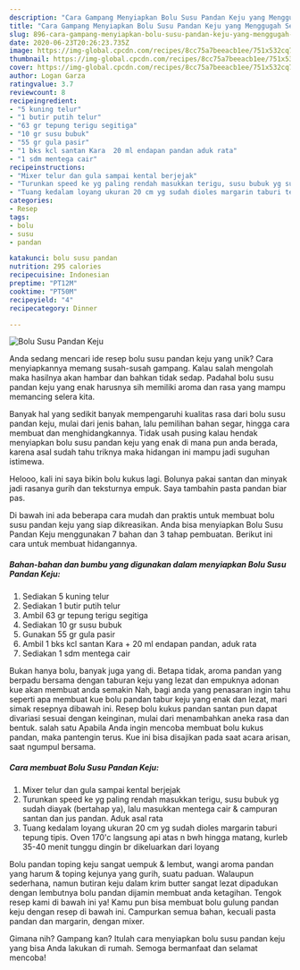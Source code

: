 ```yaml
---
description: "Cara Gampang Menyiapkan Bolu Susu Pandan Keju yang Menggugah Selera"
title: "Cara Gampang Menyiapkan Bolu Susu Pandan Keju yang Menggugah Selera"
slug: 896-cara-gampang-menyiapkan-bolu-susu-pandan-keju-yang-menggugah-selera
date: 2020-06-23T20:26:23.735Z
image: https://img-global.cpcdn.com/recipes/8cc75a7beeacb1ee/751x532cq70/bolu-susu-pandan-keju-foto-resep-utama.jpg
thumbnail: https://img-global.cpcdn.com/recipes/8cc75a7beeacb1ee/751x532cq70/bolu-susu-pandan-keju-foto-resep-utama.jpg
cover: https://img-global.cpcdn.com/recipes/8cc75a7beeacb1ee/751x532cq70/bolu-susu-pandan-keju-foto-resep-utama.jpg
author: Logan Garza
ratingvalue: 3.7
reviewcount: 8
recipeingredient:
- "5 kuning telur"
- "1 butir putih telur"
- "63 gr tepung terigu segitiga"
- "10 gr susu bubuk"
- "55 gr gula pasir"
- "1 bks kcl santan Kara  20 ml endapan pandan aduk rata"
- "1 sdm mentega cair"
recipeinstructions:
- "Mixer telur dan gula sampai kental berjejak"
- "Turunkan speed ke yg paling rendah masukkan terigu, susu bubuk yg sudah diayak (bertahap ya), lalu masukkan mentega cair &amp; campuran santan dan jus pandan. Aduk asal rata"
- "Tuang kedalam loyang ukuran 20 cm yg sudah dioles margarin taburi tepung tipis. Oven 170&#39;c langsung api atas n bwh hingga matang, kurleb 35-40 menit tunggu dingin br dikeluarkan dari loyang"
categories:
- Resep
tags:
- bolu
- susu
- pandan

katakunci: bolu susu pandan 
nutrition: 295 calories
recipecuisine: Indonesian
preptime: "PT12M"
cooktime: "PT50M"
recipeyield: "4"
recipecategory: Dinner

---
```



![Bolu Susu Pandan Keju](https://img-global.cpcdn.com/recipes/8cc75a7beeacb1ee/751x532cq70/bolu-susu-pandan-keju-foto-resep-utama.jpg)

Anda sedang mencari ide resep bolu susu pandan keju yang unik? Cara menyiapkannya memang susah-susah gampang. Kalau salah mengolah maka hasilnya akan hambar dan bahkan tidak sedap. Padahal bolu susu pandan keju yang enak harusnya sih memiliki aroma dan rasa yang mampu memancing selera kita.

Banyak hal yang sedikit banyak mempengaruhi kualitas rasa dari bolu susu pandan keju, mulai dari jenis bahan, lalu pemilihan bahan segar, hingga cara membuat dan menghidangkannya. Tidak usah pusing kalau hendak menyiapkan bolu susu pandan keju yang enak di mana pun anda berada, karena asal sudah tahu triknya maka hidangan ini mampu jadi suguhan istimewa.

Helooo, kali ini saya bikin bolu kukus lagi. Bolunya pakai santan dan minyak jadi rasanya gurih dan teksturnya empuk. Saya tambahin pasta pandan biar pas.


Di bawah ini ada beberapa cara mudah dan praktis untuk membuat bolu susu pandan keju yang siap dikreasikan. Anda bisa menyiapkan Bolu Susu Pandan Keju menggunakan 7 bahan dan 3 tahap pembuatan. Berikut ini cara untuk membuat hidangannya.

<!--inarticleads1-->

##### Bahan-bahan dan bumbu yang digunakan dalam menyiapkan Bolu Susu Pandan Keju:

1. Sediakan 5 kuning telur
1. Sediakan 1 butir putih telur
1. Ambil 63 gr tepung terigu segitiga
1. Sediakan 10 gr susu bubuk
1. Gunakan 55 gr gula pasir
1. Ambil 1 bks kcl santan Kara + 20 ml endapan pandan, aduk rata
1. Sediakan 1 sdm mentega cair


Bukan hanya bolu, banyak juga yang di. Betapa tidak, aroma pandan yang berpadu bersama dengan taburan keju yang lezat dan empuknya adonan kue akan membuat anda semakin Nah, bagi anda yang penasaran ingin tahu seperti apa membuat kue bolu pandan tabur keju yang enak dan lezat, mari simak resepnya dibawah ini. Resep bolu kukus pandan santan pun dapat divariasi sesuai dengan keinginan, mulai dari menambahkan aneka rasa dan bentuk. salah satu Apabila Anda ingin mencoba membuat bolu kukus pandan, maka pantengin terus. Kue ini bisa disajikan pada saat acara arisan, saat ngumpul bersama. 

<!--inarticleads2-->

##### Cara membuat Bolu Susu Pandan Keju:

1. Mixer telur dan gula sampai kental berjejak
1. Turunkan speed ke yg paling rendah masukkan terigu, susu bubuk yg sudah diayak (bertahap ya), lalu masukkan mentega cair &amp; campuran santan dan jus pandan. Aduk asal rata
1. Tuang kedalam loyang ukuran 20 cm yg sudah dioles margarin taburi tepung tipis. Oven 170&#39;c langsung api atas n bwh hingga matang, kurleb 35-40 menit tunggu dingin br dikeluarkan dari loyang


Bolu pandan toping keju sangat uempuk &amp; lembut, wangi aroma pandan yang harum &amp; toping kejunya yang gurih, suatu paduan. Walaupun sederhana, namun butiran keju dalam krim butter sangat lezat dipadukan dengan lembutnya bolu pandan dijamin membuat anda ketagihan. Tengok resep kami di bawah ini ya! Kamu pun bisa membuat bolu gulung pandan keju dengan resep di bawah ini. Campurkan semua bahan, kecuali pasta pandan dan margarin, dengan mixer. 

Gimana nih? Gampang kan? Itulah cara menyiapkan bolu susu pandan keju yang bisa Anda lakukan di rumah. Semoga bermanfaat dan selamat mencoba!
